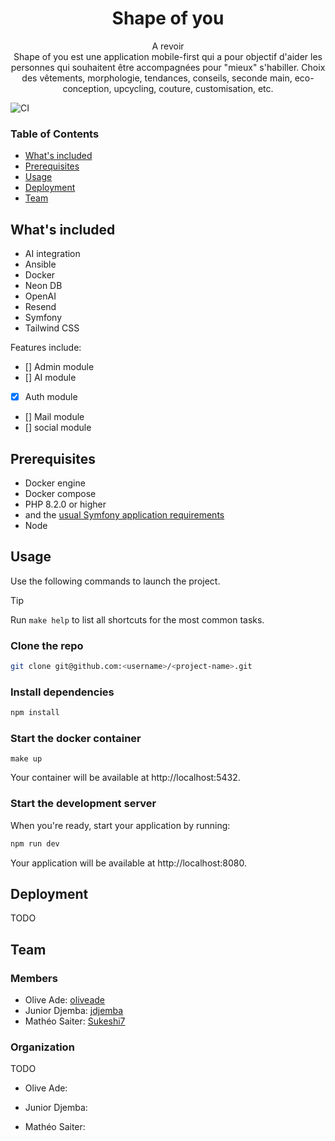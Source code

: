 <h1 align="center">
  Shape of you
</h1>

<p align="center">
A revoir <br />
Shape of you est une application mobile-first qui a pour objectif d'aider les personnes qui souhaitent être accompagnées pour "mieux" s'habiller. Choix des vêtements, morphologie, tendances, conseils, seconde main, eco-conception, upcycling, couture, customisation, etc.
</p>

![CI](https://github.com/oliveade/shape-of-you/workflows/CI/badge.svg)

### Table of Contents

- [What's included](#whats-included)
- [Prerequisites](#prerequisites)
- [Usage](#usage)
- [Deployment](#deployment)
- [Team](#team)

## What's included

- AI integration
- Ansible
- Docker
- Neon DB
- OpenAI
- Resend
- Symfony
- Tailwind CSS

Features include:

- [] Admin module
- [] AI module
- [x] Auth module
- [] Mail module
- [] social module

## Prerequisites

- Docker engine
- Docker compose
- PHP 8.2.0 or higher
- and the [usual Symfony application requirements](https://symfony.com/doc/current/setup.html#technical-requirements)
- Node

## Usage

Use the following commands to launch the project.

> [!TIP]
> Run `make help` to list all shortcuts for the most common tasks.

### Clone the repo

```sh
git clone git@github.com:<username>/<project-name>.git
```

### Install dependencies

```sh
npm install
```

### Start the docker container

```shell
make up
```

Your container will be available at http://localhost:5432.

### Start the development server

When you're ready, start your application by running:

```sh
npm run dev
```

Your application will be available at http://localhost:8080.

## Deployment

TODO

## Team

### Members

- Olive Ade: [oliveade](https://github.com/oliveade)
- Junior Djemba: [jdjemba](https://github.com/jdjemba)
- Mathéo Saiter: [Sukeshi7](https://github.com/Sukeshi7)

### Organization

TODO

- Olive Ade:

- Junior Djemba:

- Mathéo Saiter: